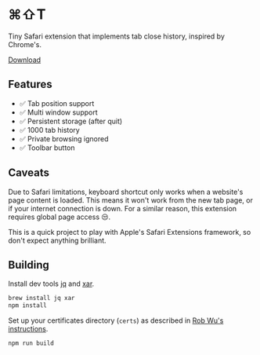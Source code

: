# ⌘⇧T

Tiny Safari extension that implements tab close history, inspired by Chrome's.

[Download](http://camlittle.com/files/cmd-shift-t_0.0.2.safariextz)

## Features

- ✅ Tab position support
- ✅ Multi window support
- ✅ Persistent storage (after quit)
- ✅ 1000 tab history
- ✅ Private browsing ignored
- ✅ Toolbar button

## Caveats

Due to Safari limitations, keyboard shortcut only works when a website's page
content is loaded. This means it won't work from the new tab page, or if your
internet connection is down. For a similar reason, this extension requires
global page access 😒.

This is a quick project to play with Apple's Safari Extensions framework, so
don't expect anything brilliant.

## Building

Install dev tools [jq](https://stedolan.github.io/jq/) and [xar](https://stedolan.github.io/jq/).

```sh
brew install jq xar
npm install
```

Set up your certificates directory (`certs`) as described in [Rob Wu's instructions](https://github.com/Rob--W/extension-dev-tools/tree/master/safari#building-automated-linuxmac).

`npm run build`
